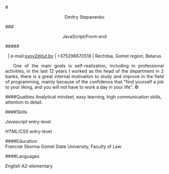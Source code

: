 #<p align = center>Dmitry Stepanenko</p>
###<p align = center>JavaScript/Front-end</p>  

#####<p align = center> | e-mail:svoy2@tut.by |  +375296670518 |  Rechitsa, Gomel region, Belarus</p> 

<p style = "text-indent: 25px;" align = justify>One of the main goals is self-realization, including in professional activities, in the last 12 years I worked as the head of the department in 2 banks, there is a great internal motivation to study and improve in the field of programming, mainly because of the confidence that "find yourself a job to your liking, and you will not have to work a day in your life". ©
        

####Qualities
Analytical mindset, easy learning, high communication skills, attention to detail.

####Skills 

*Javascript* entry-level

*HTML/CSS* entry-level


####Education   
Francisk Skorina Gomel State University, Faculty of Law

####Languages

*English*  А2-elementary
